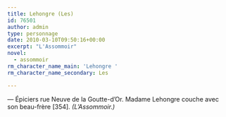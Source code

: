 ```yaml
---
title: Lehongre (Les)
id: 76501
author: admin
type: personnage
date: 2010-03-10T09:50:16+00:00
excerpt: "L'Assommoir"
novel:
  - assommoir
rm_character_name_main: 'Lehongre '
rm_character_name_secondary: Les

---
```

— Épiciers rue Neuve de la Goutte-d&rsquo;Or. Madame Lehongre couche avec son beau-frère [354]. _(L&rsquo;Assommoir.)_